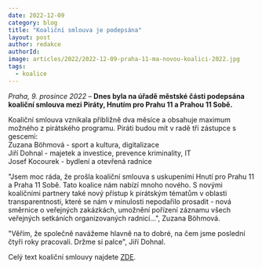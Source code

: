 ```yaml
---
date: 2022-12-09
category: blog
title: "Koaliční smlouva je podepsána"
layout: post
author: redakce
authorId: 
image: articles/2022/2022-12-09-praha-11-ma-novou-koalici-2022.jpg
tags: 
  - koalice
---
```


*Praha, 9. prosince 2022* – **Dnes byla na úřadě městské části podepsána koaliční smlouva mezi Piráty, Hnutím pro Prahu 11 a  Prahou 11 Sobě.**

Koaliční smlouva vznikala přibližně dva měsíce a obsahuje maximum možného z pirátského programu. Piráti budou mít v radě tři zástupce s gescemi: <br>
Zuzana Böhmová - sport a kultura, digitalizace <br>
Jiří Dohnal - majetek a investice, prevence kriminality, IT <br>
Josef Kocourek - bydlení a otevřená radnice <br>

"Jsem moc ráda, že prošla koaliční smlouva s uskupeními Hnutí pro Prahu 11 a Praha 11 Sobě. Tato koalice nám nabízí mnoho nového. S novými koaličními partnery také nový přístup k pirátským tématům v oblasti transparentnosti, které se nám v minulosti nepodařilo prosadit - nová směrnice o veřejných zakázkách, umožnění pořízení záznamu všech veřejných setkáních organizovaných radnicí…", Zuzana Böhmová.

"Věřím, že společně navážeme hlavně na to dobré, na čem jsme poslední čtyři roky pracovali. Držme si palce", Jiří Dohnal.

Celý text koaliční smlouvy najdete [ZDE](https://a.pirati.cz/praha11/pdf/Koali%C4%8Dn%C3%AD%20smlouva%20HPP%2BP11S%2BPir.pdf).
